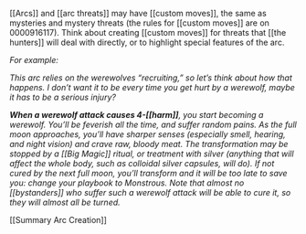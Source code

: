
[[Arcs]] and [[arc threats]] may have [[custom moves]], the same as mysteries and mystery threats (the rules for [[custom moves]] are on 0000916117). Think about creating [[custom moves]] for threats that [[the hunters]] will deal with directly, or to highlight special features of the arc.

*For example:*

*This arc relies on the werewolves “recruiting,” so let’s think about how that happens. I don’t want it to be every time you get hurt by a werewolf, maybe it has to be a serious injury?*

***When a werewolf attack causes 4-[[harm]]**, you start becoming a werewolf. You’ll be feverish all the time, and suffer random pains. As the full moon approaches, you’ll have sharper senses (especially smell, hearing, and night vision) and crave raw, bloody meat. The transformation may be stopped by a [[Big Magic]] ritual, or treatment with silver (anything that will affect the whole body, such as colloidal silver capsules, will do). If not cured by the next full moon, you’ll transform and it will be too late to save you: change your playbook to Monstrous. Note that almost no [[bystanders]] who suffer such a werewolf attack will be able to cure it, so they will almost all be turned.*

[[Summary Arc Creation]]